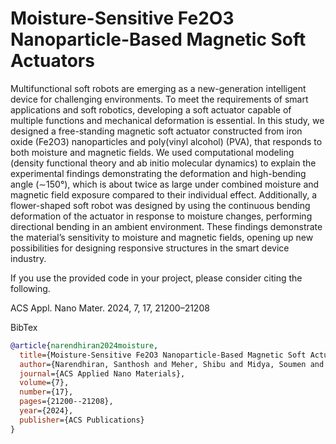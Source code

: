 # Moisture-Sensitive Fe2O3 Nanoparticle-Based Magnetic Soft Actuators
Multifunctional soft robots are emerging as a new-generation intelligent device for challenging environments. To meet the requirements of smart applications and soft robotics, developing a soft actuator capable of multiple functions and mechanical deformation is essential. In this study, we designed a free-standing magnetic soft actuator constructed from iron oxide (Fe2O3) nanoparticles and poly(vinyl alcohol) (PVA), that responds to both moisture and magnetic fields. We used computational modeling (density functional theory and ab initio molecular dynamics) to explain the experimental findings demonstrating the deformation and high-bending angle (∼150°), which is about twice as large under combined moisture and magnetic field exposure compared to their individual effect. Additionally, a flower-shaped soft robot was designed by using the continuous bending deformation of the actuator in response to moisture changes, performing directional bending in an ambient environment. These findings demonstrate the material’s sensitivity to moisture and magnetic fields, opening up new possibilities for designing responsive structures in the smart device industry.

If you use the provided code in your project, please consider citing the following.

ACS Appl. Nano Mater. 2024, 7, 17, 21200–21208

BibTex
```BibTex
@article{narendhiran2024moisture,
  title={Moisture-Sensitive Fe2O3 Nanoparticle-Based Magnetic Soft Actuators},
  author={Narendhiran, Santhosh and Meher, Shibu and Midya, Soumen and Mishra, Subhendu and Prusti, Soumya Priyanshi and Balachandran, Manoj and Singh, Abhishek Kumar and Kumbhakar, Partha},
  journal={ACS Applied Nano Materials},
  volume={7},
  number={17},
  pages={21200--21208},
  year={2024},
  publisher={ACS Publications}
}
```
